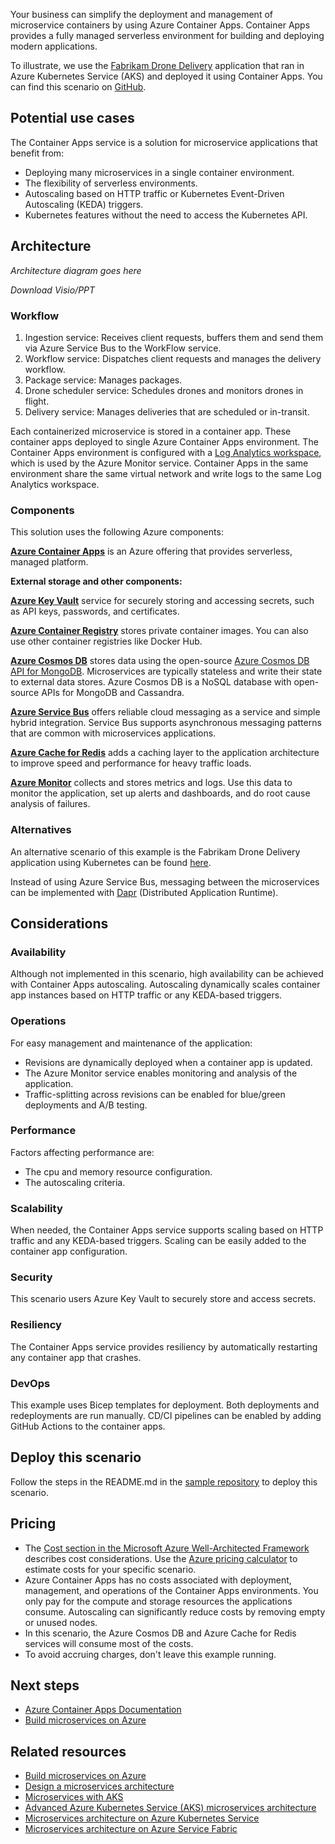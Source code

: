 
Your business can simplify the deployment and management of microservice containers by using Azure Container Apps. Container Apps provides a fully managed serverless environment for building and deploying modern applications.

To illustrate, we use the [Fabrikam Drone Delivery](https://github.com/mspnp/aks-fabrikam-dronedelivery) application that ran in Azure Kubernetes Service (AKS) and deployed it using Container Apps. You can find this scenario on [GitHub](https://github.com/mspnp/container-apps-fabrikam-dronedelivery).

## Potential use cases

The Container Apps service is a solution for microservice applications that benefit from:

* Deploying many microservices in a single container environment.
* The flexibility of serverless environments.
* Autoscaling based on HTTP traffic or Kubernetes Event-Driven Autoscaling (KEDA) triggers.
* Kubernetes features without the need to access the Kubernetes API.

## Architecture

_Architecture diagram goes here_

_Download Visio/PPT_

### Workflow

1. Ingestion service: Receives client requests, buffers them and send them via Azure Service Bus to the WorkFlow service.
1. Workflow service:  Dispatches client requests and manages the delivery workflow.
1. Package service: Manages packages.
1. Drone scheduler service: Schedules drones and monitors drones in flight.
1. Delivery service: Manages deliveries that are scheduled or in-transit.

Each containerized microservice is stored in a container app.  These container apps deployed to single Azure Container Apps environment.  The Container Apps environment is configured with a [Log Analytics workspace](https://docs.microsoft.com/azure/azure-monitor/logs/design-logs-deployment), which is used by the Azure Monitor service. Container Apps in the same environment share the same virtual network and write logs to the same Log Analytics workspace.

### Components

This solution uses the following Azure components:

**[Azure Container Apps](https://azure.microsoft.com/services/container-apps)** is an Azure offering that provides serverless, managed platform.

**External storage and other components:**

**[Azure Key Vault](https://azure.microsoft.com/services/key-vault)** service for securely storing and accessing secrets, such as API keys, passwords, and certificates.

**[Azure Container Registry](https://azure.microsoft.com/services/container-registry)** stores private container images. You can also use other container registries like Docker Hub.

**[Azure Cosmos DB](https://azure.microsoft.com/services/cosmos-db)** stores data using the open-source [Azure Cosmos DB API for MongoDB](/azure/cosmos-db/mongodb-introduction). Microservices are typically stateless and write their state to external data stores. Azure Cosmos DB is a NoSQL database with open-source APIs for MongoDB and Cassandra.

**[Azure Service Bus](https://azure.microsoft.com/services/service-bus)** offers reliable cloud messaging as a service and simple hybrid integration. Service Bus supports asynchronous messaging patterns that are common with microservices applications.

**[Azure Cache for Redis](https://azure.microsoft.com/services/cache)** adds a caching layer to the application architecture to improve speed and performance for heavy traffic loads.

**[Azure Monitor](/azure/azure-monitor)** collects and stores metrics and logs. Use this data to monitor the application, set up alerts and dashboards, and do root cause analysis of failures.

### Alternatives

An alternative scenario of this example is the Fabrikam Drone Delivery application using Kubernetes can be found [here](https://github.com/mspnp/aks-fabrikam-dronedelivery).

Instead of using Azure Service Bus, messaging between the microservices can be implemented with [Dapr](https://dapr.io/) (Distributed Application Runtime).  

## Considerations

### Availability

Although not implemented in this scenario, high availability can be achieved with Container Apps autoscaling.  Autoscaling dynamically scales container app instances based on HTTP traffic or any KEDA-based triggers.

### Operations

For easy management and maintenance of the application:

* Revisions are dynamically deployed when a container app is updated.
* The Azure Monitor service enables monitoring and analysis of the application.
* Traffic-splitting across revisions can be enabled for blue/green deployments and A/B testing.

### Performance

Factors affecting performance are:

* The cpu and memory resource configuration.
* The autoscaling criteria.

### Scalability

When needed, the Container Apps service supports scaling based on HTTP traffic and any KEDA-based triggers.  Scaling can be easily added to the container app configuration.

### Security

This scenario users Azure Key Vault to securely store and access secrets.  

### Resiliency

The Container Apps service provides resiliency by automatically restarting any container app that crashes.

### DevOps

This example uses Bicep templates for deployment. Both deployments and redeployments are run manually. 
CD/CI pipelines can be enabled by adding GitHub Actions to the container apps.  

## Deploy this scenario

Follow the steps in the README.md in the [sample repository](https://github.com/mspnp/container-apps-fabrikam-dronedelivery) to deploy this scenario.

## Pricing

* The [Cost section in the Microsoft Azure Well-Architected Framework](/azure/architecture/framework/cost/overview) describes cost considerations. Use the [Azure pricing calculator](https://azure.microsoft.com/pricing/calculator) to estimate costs for your specific scenario.
* Azure Container Apps has no costs associated with deployment, management, and operations of the Container Apps environments. You only pay for the compute and storage resources the applications consume. Autoscaling can significantly reduce costs by removing empty or unused nodes.
* In this scenario, the Azure Cosmos DB and Azure Cache for Redis services will consume most of the costs.  
* To avoid accruing charges, don't leave this example running.

## Next steps

* [Azure Container Apps Documentation](https://docs.microsoft.com/azure/container-apps/?branch=release-ignite-container-apps)
* [Build microservices on Azure](/azure/architecture/microservices/)

## Related resources

* [Build microservices on Azure](/azure/architecture/microservices/)
* [Design a microservices architecture](/azure/architecture/microservices/design/)
* [Microservices with AKS](/azure/architecture/solution-ideas/articles/microservices-with-aks)
* [Advanced Azure Kubernetes Service (AKS) microservices architecture](/azure/architecture/reference-architectures/containers/aks-microservices/aks-microservices-advanced)
* [Microservices architecture on Azure Kubernetes Service](/azure/architecture/reference-architectures/containers/aks-microservices/aks-microservices)
* [Microservices architecture on Azure Service Fabric](/azure/architecture/reference-architectures/microservices/service-fabric)

